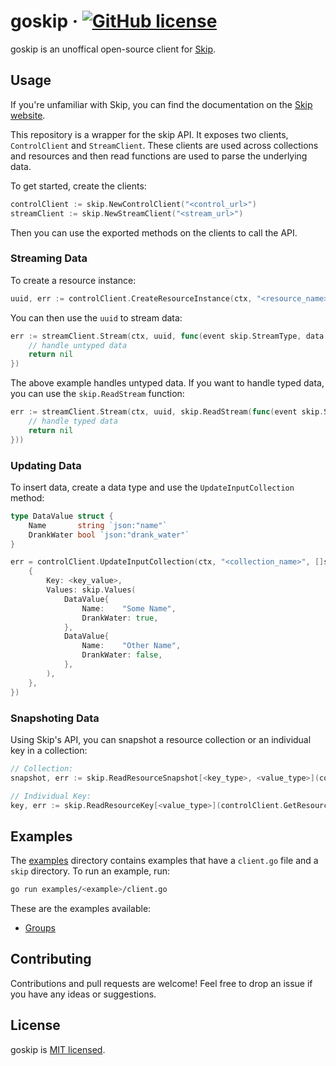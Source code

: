 # goskip &middot; [![GitHub license](https://img.shields.io/badge/license-MIT-blue.svg)](https://github.com/ZackarySantana/goskip/blob/main/LICENSE)

goskip is an unoffical open-source client for [Skip](https://github.com/SkipLabs/skip).

## Usage

If you're unfamiliar with Skip, you can find the documentation on the [Skip website](https://skiplabs.io/docs/introduction).

This repository is a wrapper for the skip API. It exposes two clients, `ControlClient` and `StreamClient`. These clients are used across collections and resources and then read functions are used to parse the underlying data.

To get started, create the clients:

```go
controlClient := skip.NewControlClient("<control_url>")
streamClient := skip.NewStreamClient("<stream_url>")
```

Then you can use the exported methods on the clients to call the API.

### Streaming Data

To create a resource instance:

```go
uuid, err := controlClient.CreateResourceInstance(ctx, "<resource_name>", <params>)
```

You can then use the `uuid` to stream data:

```go
err := streamClient.Stream(ctx, uuid, func(event skip.StreamType, data []byte) error {
    // handle untyped data
    return nil
})
```

The above example handles untyped data. If you want to handle typed data, you can use the `skip.ReadStream` function:

```go
err := streamClient.Stream(ctx, uuid, skip.ReadStream(func(event skip.StreamType, data []skip.CollectionValue[<key_type>, <value_type>]) error {
    // handle typed data
    return nil
}))
```

### Updating Data

To insert data, create a data type and use the `UpdateInputCollection` method:

```go
type DataValue struct {
    Name       string `json:"name"`
    DrankWater bool `json:"drank_water"`
}

err = controlClient.UpdateInputCollection(ctx, "<collection_name>", []skip.CollectionData{
    {
        Key: <key_value>,
        Values: skip.Values(
            DataValue{
                Name:    "Some Name",
                DrankWater: true,
            },
            DataValue{
                Name:    "Other Name",
                DrankWater: false,
            },
        ),
    },
})
```

### Snapshoting Data

Using Skip's API, you can snapshot a resource collection or an individual key in a collection:

```go
// Collection:
snapshot, err := skip.ReadResourceSnapshot[<key_type>, <value_type>](controlClient.GetResourceSnapshot(ctx, "<resource_name>", <params>))

// Individual Key:
key, err := skip.ReadResourceKey[<value_type>](controlClient.GetResourceKey(ctx, "<resource_name>", <resource_key>, <params>))
```

## Examples

The [examples](./examples) directory contains examples that have a `client.go` file and a `skip` directory. To run an example, run:

```bash
go run examples/<example>/client.go
```

These are the examples available:

-   [Groups](./examples/groups)

## Contributing

Contributions and pull requests are welcome! Feel free to drop an issue if you have any ideas or suggestions.

## License

goskip is [MIT licensed](./LICENSE).
